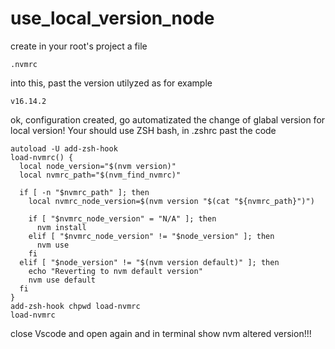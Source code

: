 # use_local_version_node

create in your root's project a file 
```
.nvmrc
```
into this, past the version utilyzed as for example
```
v16.14.2
```

ok, configuration created, go automatizated the change of glabal version for local version!
Your should use ZSH bash, in .zshrc past the code
```
autoload -U add-zsh-hook
load-nvmrc() {
  local node_version="$(nvm version)"
  local nvmrc_path="$(nvm_find_nvmrc)"

  if [ -n "$nvmrc_path" ]; then
    local nvmrc_node_version=$(nvm version "$(cat "${nvmrc_path}")")

    if [ "$nvmrc_node_version" = "N/A" ]; then
      nvm install
    elif [ "$nvmrc_node_version" != "$node_version" ]; then
      nvm use
    fi
  elif [ "$node_version" != "$(nvm version default)" ]; then
    echo "Reverting to nvm default version"
    nvm use default
  fi
}
add-zsh-hook chpwd load-nvmrc
load-nvmrc
```

close Vscode and open again and in terminal show nvm altered version!!!
